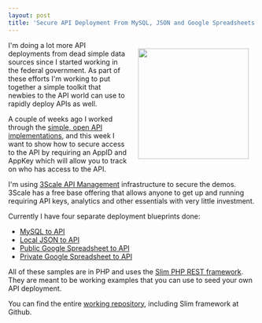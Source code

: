 ```yaml
---
layout: post
title: 'Secure API Deployment From MySQL, JSON and Google Spreadsheets With 3Scale'
---
```

<p><a href="https://github.com/kinlane/api-deploy-toolkit" target="_blank"><img style="padding: 15px;" src="https://s3.amazonaws.com/kinlane-productions/bw-icons/bw-toolbox.jpg" alt="" width="225" align="right" /></a></p>
<p>I'm doing a lot more API deployments from dead simple data sources since I started working in the federal government. As part of these efforts I'm working to put together a simple toolkit that newbies to the API world can use to rapidly deploy APIs as well.</p>
<p>A couple of weeks ago I worked through the <a href="http://apievangelist.com/2013/10/22/api-deployment-from-mysql-json-github-and-google-spreadsheets/">simple, open API implementations</a>, and this week <span>I want to show how to secure access to the API by requiring an AppID and AppKey which will allow you to track on who has access to the API.</span></p>
<p>I'm using <a href="http://bit.ly/1cHBhd5">3Scale API Management</a> infrastructure to secure the demos. 3Scale has a free base offering that allows anyone to get up and running requiring API keys, analytics and other essentials with very little investment.</p>
<p>Currently I have four separate deployment blueprints done:</p>
<ul class="mainlist">
<li><a href="http://apievangelist.com/2013/11/16/deploy-secure-api-mysql-to-api/">MySQL to API</a></li>
<li><a href="http://apievangelist.com/2013/11/16/deploy-secure-api-json-to-api/">Local JSON to API</a></li>
<li><a href="http://apievangelist.com/2013/11/16/deploy-secure-api-public-google-spreadsheet-to-api/">Public Google Spreadsheet to API</a></li>
<li><a href="http://apievangelist.com/2013/11/16/deploy-secure-api-private-google-spreadsheet-to-api/">Private Google Spreadsheet to API</a></li>
</ul>
<p>All of these samples are in PHP and uses the <a href="http://www.slimframework.com/">Slim PHP REST framework</a>. They are meant to be working examples that you can use to seed your own API deployment.</p>
<p>You can find the entire <a href="https://github.com/kinlane/api-deploy-toolkit">working repository</a>, including Slim framework at Github.</p>